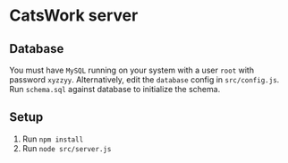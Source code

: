 # CatsWork server

## Database
You must have `MySQL` running on your system with a user `root` with password `xyzzyy`. Alternatively, edit the `database` config in `src/config.js`.
Run `schema.sql` against database to initialize the schema.

## Setup
1. Run `npm install`
2. Run `node src/server.js`
